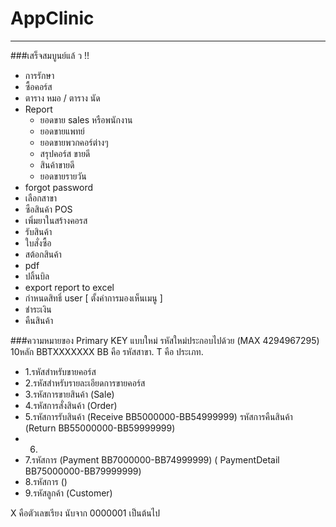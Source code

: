 # AppClinic
----------------------
###เสร็จสมบูนย์แล้ ว !!
- การรักษา
- ซื้อคอร์ส
- ตาราง หมอ / ตาราง นัด
- Report
    - ยอดขาย sales หรือพนักงาน
    - ยอดขายแพทย์
    - ยอดขายพวกคอร์ต่างๆ
    - สรุปคอร์ส ขายดี
    - สินค้าขายดี
    - ยอดขายรายวัน
- forgot password
- เลือกสาขา
- ซือสินค้า POS
- เพิ่มยาในสร้างคอรส
- รับสินค้า
- ใบสั่งซื้อ
- สต้อกสินค้า
- pdf
- ปลิ้นบิล
- export report to excel
- กำหนดสิทธิ์ user [ ตั้งค่าการมองเห็นเมนู ]
- ชำระเงิน
- คืนสินค้า

###ความหมายของ Primary KEY แบบใหม่
รหัสใหม่ประกอบไปด้วย (MAX 4294967295) 10หลัก
BBTXXXXXXX
BB คือ รหัสสาขา.
T คือ ประเภท. 
- 1.รหัสสำหรับขายคอร์ส
- 2.รหัสสำหรับรายละเอียดการขายคอร์ส
- 3.รหัสการขายสินค้า (Sale)
- 4.รหัสการสั่งสินค้า (Order)
- 5.รหัสการรับสินค้า (Receive BB5000000-BB54999999) รหัสการคืนสินค้า (Return  BB55000000-BB59999999)
- 6.
- 7.รหัสการ (Payment  BB7000000-BB74999999)  ( PaymentDetail  BB75000000-BB79999999)
- 8.รหัสการ ()
- 9.รหัสลูกค้า (Customer)

X คือตัวเลขเรียง นับจาก 0000001 เป็นต้นไป
